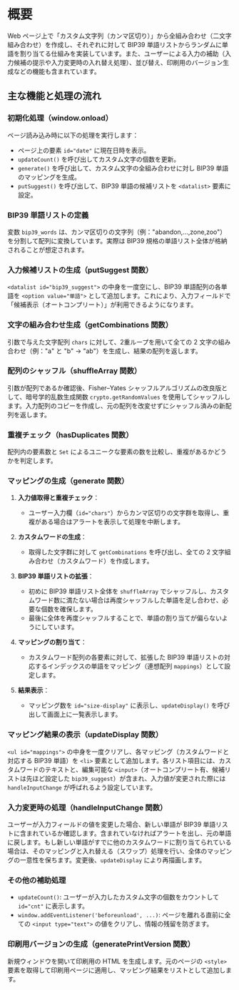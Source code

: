 # 概要

Web ページ上で「カスタム文字列（カンマ区切り）」から全組み合わせ（二文字組み合わせ）を作成し、それぞれに対して BIP39 単語リストからランダムに単語を割り当てる仕組みを実装しています。また、ユーザーによる入力の補助（入力候補の提示や入力変更時の入れ替え処理）、並び替え、印刷用のバージョン生成などの機能も含まれています。

## 主な機能と処理の流れ

### 初期化処理（window.onload）
ページ読み込み時に以下の処理を実行します：
- ページ上の要素 `id="date"` に現在日時を表示。
- `updateCount()` を呼び出してカスタム文字の個数を更新。
- `generate()` を呼び出して、カスタム文字の全組み合わせに対し BIP39 単語のマッピングを生成。
- `putSuggest()` を呼び出して、BIP39 単語の候補リストを `<datalist>` 要素に設定。

### BIP39 単語リストの定義
変数 `bip39_words` は、カンマ区切りの文字列（例："abandon,...,zone,zoo"）を分割して配列に変換しています。実際は BIP39 規格の単語リスト全体が格納されることが想定されます。

### 入力候補リストの生成（putSuggest 関数）
`<datalist id="bip39_suggest">` の中身を一度空にし、BIP39 単語配列の各単語を `<option value="単語">` として追加します。これにより、入力フィールドで「候補表示（オートコンプリート）」が利用できるようになります。

### 文字の組み合わせ生成（getCombinations 関数）
引数で与えた文字配列 `chars` に対して、2重ループを用いて全ての 2 文字の組み合わせ（例："a" と "b" → "ab"）を生成し、結果の配列を返します。

### 配列のシャッフル（shuffleArray 関数）
引数が配列であるか確認後、Fisher–Yates シャッフルアルゴリズムの改良版として、暗号学的乱数生成関数 `crypto.getRandomValues` を使用してシャッフルします。入力配列のコピーを作成し、元の配列を改変せずにシャッフル済みの新配列を返します。

### 重複チェック（hasDuplicates 関数）
配列内の要素数と `Set` によるユニークな要素の数を比較し、重複があるかどうかを判定します。

### マッピングの生成（generate 関数）
1. **入力値取得と重複チェック**：
    - ユーザー入力欄（`id="chars"`）からカンマ区切りの文字群を取得し、重複がある場合はアラートを表示して処理を中断します。
    
2. **カスタムワードの生成**：
    - 取得した文字群に対して `getCombinations` を呼び出し、全ての 2 文字組み合わせ（カスタムワード）を作成します。

3. **BIP39 単語リストの拡張**：
    - 初めに BIP39 単語リスト全体を `shuffleArray` でシャッフルし、カスタムワード数に満たない場合は再度シャッフルした単語を足し合わせ、必要な個数を確保します。
    - 最後に全体を再度シャッフルすることで、単語の割り当てが偏らないようにしています。

4. **マッピングの割り当て**：
    - カスタムワード配列の各要素に対して、拡張した BIP39 単語リストの対応するインデックスの単語をマッピング（連想配列 `mappings`）として設定します。

5. **結果表示**：
    - マッピング数を `id="size-display"` に表示し、`updateDisplay()` を呼び出して画面上に一覧表示します。

### マッピング結果の表示（updateDisplay 関数）
`<ul id="mappings">` の中身を一度クリアし、各マッピング（カスタムワードと対応する BIP39 単語）を `<li>` 要素として追加します。各リスト項目には、カスタムワードのテキストと、編集可能な `<input>`（オートコンプリート有、候補リストは先ほど設定した `bip39_suggest`）が含まれ、入力値が変更された際には `handleInputChange` が呼ばれるよう設定しています。

### 入力変更時の処理（handleInputChange 関数）
ユーザーが入力フィールドの値を変更した場合、新しい単語が BIP39 単語リストに含まれているか確認します。含まれていなければアラートを出し、元の単語に戻します。もし新しい単語がすでに他のカスタムワードに割り当てられている場合は、そのマッピングと入れ替える（スワップ）処理を行い、全体のマッピングの一意性を保ちます。変更後、`updateDisplay` により再描画します。

### その他の補助処理
- `updateCount()`: ユーザーが入力したカスタム文字の個数をカウントして `id="cnt"` に表示します。
- `window.addEventListener('beforeunload', ...)`: ページを離れる直前に全ての `<input type="text">` の値をクリアし、情報の残留を防ぎます。

### 印刷用バージョンの生成（generatePrintVersion 関数）
新規ウィンドウを開いて印刷用の HTML を生成します。元のページの `<style>` 要素を取得して印刷用ページに適用し、マッピング結果をリストとして追加します。
